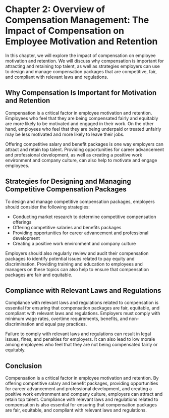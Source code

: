 Chapter 2: Overview of Compensation Management: The Impact of Compensation on Employee Motivation and Retention
===============================================================================================================

In this chapter, we will explore the impact of compensation on employee motivation and retention. We will discuss why compensation is important for attracting and retaining top talent, as well as strategies employers can use to design and manage compensation packages that are competitive, fair, and compliant with relevant laws and regulations.

Why Compensation Is Important for Motivation and Retention
----------------------------------------------------------

Compensation is a critical factor in employee motivation and retention. Employees who feel that they are being compensated fairly and equitably are more likely to be motivated and engaged in their work. On the other hand, employees who feel that they are being underpaid or treated unfairly may be less motivated and more likely to leave their jobs.

Offering competitive salary and benefit packages is one way employers can attract and retain top talent. Providing opportunities for career advancement and professional development, as well as creating a positive work environment and company culture, can also help to motivate and engage employees.

Strategies for Designing and Managing Competitive Compensation Packages
-----------------------------------------------------------------------

To design and manage competitive compensation packages, employers should consider the following strategies:

* Conducting market research to determine competitive compensation offerings
* Offering competitive salaries and benefits packages
* Providing opportunities for career advancement and professional development
* Creating a positive work environment and company culture

Employers should also regularly review and audit their compensation packages to identify potential issues related to pay equity and discrimination. Providing training and education to employees and managers on these topics can also help to ensure that compensation packages are fair and equitable.

Compliance with Relevant Laws and Regulations
---------------------------------------------

Compliance with relevant laws and regulations related to compensation is essential for ensuring that compensation packages are fair, equitable, and compliant with relevant laws and regulations. Employers must comply with minimum wage rates, overtime requirements, benefits, and non-discrimination and equal pay practices.

Failure to comply with relevant laws and regulations can result in legal issues, fines, and penalties for employers. It can also lead to low morale among employees who feel that they are not being compensated fairly or equitably.

Conclusion
----------

Compensation is a critical factor in employee motivation and retention. By offering competitive salary and benefit packages, providing opportunities for career advancement and professional development, and creating a positive work environment and company culture, employers can attract and retain top talent. Compliance with relevant laws and regulations related to compensation is also essential for ensuring that compensation packages are fair, equitable, and compliant with relevant laws and regulations.


